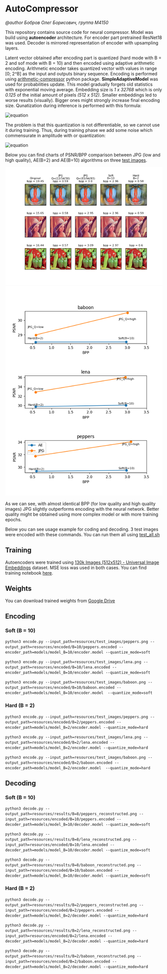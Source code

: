 # AutoCompressor

*@author Бобров Олег Борисович, группа М4150*

This repository contains source code for neural compressor. Model was build using **autoencoder** architecture. 
For encoder part pretrained ResNet18 was used. Decoder is mirrored representation of encoder with upsampling layers. 

Latent vector obtained after encoding part is quantized (hard mode with B = 2 and sof mode with B = 10) 
and then encoded using adaptive arithmetic encoding. Arithmetic encoder takes quantized vector with values in range [0; 2^B] as the input and outputs binary sequence.
Encoding is performed using [arithmetic-compressor](https://github.com/kodejuice/arithmetic-compressor) python package. **SimpleAdaptiveModel** was used for probabilities update. 
This model gradually forgets old statistics with exponential moving average.
Embedding size is *1 x 32768* which is only *0.125* of the initial amount of pixels *(512 x 512)*. Smaller embeddings led to worse results (visually). Bigger ones might strongly increase final encoding size.
Qunatization during inference is performed with this formula: 

![equation](https://latex.codecogs.com/svg.image?b_i%20=%20%5Clfloor%20f_i%5Ctimes%202%5EB%20&plus;%200.5%20%5Crfloor)

The problem is that this quantization is not differentiable, so we cannot use it during training. Thus, during training phase 
we add some noise which commensurate in amplitude with or quantization:

![equation](https://latex.codecogs.com/svg.image?b_i%20=%20f_i%20&plus;%20%5Cfrac%7B1%7D%7B2%5EB%7D%5Ctimes%20%5Cmathcal%7BN%7D%5Cleft%20(%20-%5Cfrac%7B1%7D%7B2%7D;%5Cfrac%7B1%7D%7B2%7D%20%5Cright%20))

Below you can find charts of PSNR/BPP comparison between JPG (low and high quality), AE(B=2) and AE(B=10) algorithms on three [test images](resources/test_images).

![Images comparison](resources/analytics/images_comparison.png)
![PSNR](resources/analytics/PSNR_BPP.png)

As we can see, with almost identical BPP (for low quality and high quality images) JPG slightly outperforms encoding with the neural network.
Better quality might be obtained using more complex model or with more training epochs.

Below you can see usage example for coding and decoding. 3 test images were encoded with these commands. 
You can run them all using [test_all.sh](test_all.sh)

## Training

Autoencoders were trained using [130k Images (512x512) - Universal Image Embeddings](https://www.kaggle.com/datasets/rhtsingh/130k-images-512x512-universal-image-embeddings)
dataset. MSE loss was used in both cases. You can find training notebook [here](notebooks/autocompressor_train.ipynb).

## Weights

You can download trained weights from [Google Drive](https://drive.google.com/drive/u/0/folders/1HjcGjdWEY1un_hlVvmX5hlzkH-_v8PMH)

## Encoding

### Soft (B = 10)
`python3 encode.py --input_path=resources/test_images/peppers.png --output_path=resources/encoded/B=10/peppers.encoded --encoder_path=models/model_B=10/encoder.model --quantize_mode=soft`

`python3 encode.py --input_path=resources/test_images/lena.png --output_path=resources/encoded/B=10/lena.encoded --encoder_path=models/model_B=10/encoder.model --quantize_mode=soft`

`python3 encode.py --input_path=resources/test_images/baboon.png --output_path=resources/encoded/B=10/baboon.encoded --encoder_path=models/model_B=10/encoder.model  --quantize_mode=soft`

### Hard (B = 2)

`python3 encode.py --input_path=resources/test_images/peppers.png --output_path=resources/encoded/B=2/peppers.encoded --encoder_path=models/model_B=2/encoder.model --quantize_mode=hard`

`python3 encode.py --input_path=resources/test_images/lena.png --output_path=resources/encoded/B=2/lena.encoded --encoder_path=models/model_B=2/encoder.model --quantize_mode=hard`

`python3 encode.py --input_path=resources/test_images/baboon.png --output_path=resources/encoded/B=2/baboon.encoded --encoder_path=models/model_B=2/encoder.model  --quantize_mode=hard`

## Decoding

### Soft (B = 10)
`python3 decode.py --output_path=resources/results/B=8/peppers_reconstructed.png --input_path=resources/encoded/B=10/peppers.encoded --decoder_path=models/model_B=10/decoder.model --quantize_mode=soft`

`python3 decode.py --output_path=resources/results/B=8/lena_reconstructed.png --input_path=resources/encoded/B=10/lena.encoded --decoder_path=models/model_B=10/decoder.model --quantize_mode=soft`

`python3 decode.py --output_path=resources/results/B=8/baboon_reconstructed.png --input_path=resources/encoded/B=10/baboon.encoded --decoder_path=models/model_B=10/decoder.model --quantize_mode=soft`

### Hard (B = 2)
`python3 decode.py --output_path=resources/results/B=2/peppers_reconstructed.png --input_path=resources/encoded/B=2/peppers.encoded --decoder_path=models/model_B=2/decoder.model --quantize_mode=hard`

`python3 decode.py --output_path=resources/results/B=2/lena_reconstructed.png --input_path=resources/encoded/B=2/lena.encoded --decoder_path=models/model_B=2/decoder.model --quantize_mode=hard`

`python3 decode.py --output_path=resources/results/B=2/baboon_reconstructed.png --input_path=resources/encoded/B=2/baboon.encoded --decoder_path=models/model_B=2/decoder.model --quantize_mode=hard`